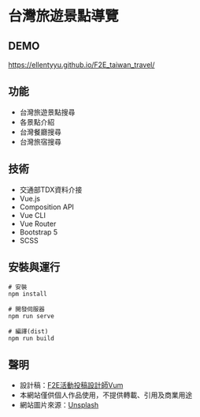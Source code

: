 # 台灣旅遊景點導覽

## DEMO
https://ellentyyu.github.io/F2E_taiwan_travel/

## 功能
* 台灣旅遊景點搜尋
* 各景點介紹
* 台灣餐廳搜尋
* 台灣旅宿搜尋
 
## 技術
* 交通部TDX資料介接
* Vue.js
* Composition API
* Vue CLI
* Vue Router
* Bootstrap 5
* SCSS

## 安裝與運行
```
# 安裝
npm install

# 開發伺服器
npm run serve

# 編譯(dist)
npm run build
```

## 聲明
* 設計稿：[F2E活動投稿設計師Vum](https://2021.thef2e.com/users/6296432819610583154/)
* 本網站僅供個人作品使用，不提供轉載、引用及商業用途
* 網站圖片來源：[Unsplash](https://unsplash.com/)
